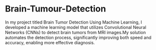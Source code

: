 # Brain-Tumour-Detection
In my project titled Brain Tumor Detection Using Machine Learning, I developed a machine learning model that utilizes Convolutional Neural Networks (CNNs) to detect brain tumors from MRI images.My solution automates the detection process, significantly improving both speed and accuracy, enabling more effective diagnosis. 

